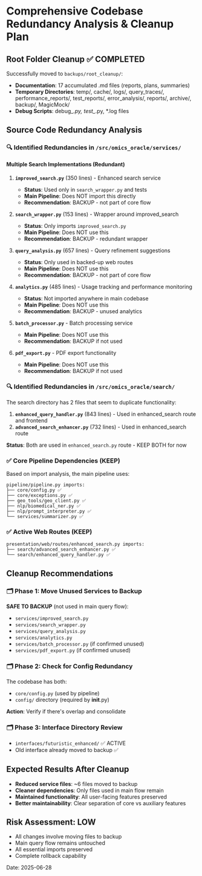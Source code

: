 # Comprehensive Codebase Redundancy Analysis & Cleanup Plan

## Root Folder Cleanup ✅ COMPLETED
Successfully moved to `backups/root_cleanup/`:
- **Documentation**: 17 accumulated .md files (reports, plans, summaries)
- **Temporary Directories**: temp/, cache/, logs/, query_traces/, performance_reports/, test_reports/, error_analysis/, reports/, archive/, backup/, MagicMock/
- **Debug Scripts**: debug_*.py, test_*.py, *.log files

## Source Code Redundancy Analysis

### 🔍 Identified Redundancies in `/src/omics_oracle/services/`

#### Multiple Search Implementations (Redundant)
1. **`improved_search.py`** (350 lines) - Enhanced search service
   - **Status**: Used only in `search_wrapper.py` and tests
   - **Main Pipeline**: Does NOT import this directly
   - **Recommendation**: BACKUP - not part of core flow

2. **`search_wrapper.py`** (153 lines) - Wrapper around improved_search
   - **Status**: Only imports `improved_search.py`
   - **Main Pipeline**: Does NOT use this
   - **Recommendation**: BACKUP - redundant wrapper

3. **`query_analysis.py`** (657 lines) - Query refinement suggestions
   - **Status**: Only used in backed-up web routes
   - **Main Pipeline**: Does NOT use this
   - **Recommendation**: BACKUP - not part of core flow

4. **`analytics.py`** (485 lines) - Usage tracking and performance monitoring
   - **Status**: Not imported anywhere in main codebase
   - **Main Pipeline**: Does NOT use this
   - **Recommendation**: BACKUP - unused analytics

5. **`batch_processor.py`** - Batch processing service
   - **Main Pipeline**: Does NOT use this
   - **Recommendation**: BACKUP if not used

6. **`pdf_export.py`** - PDF export functionality
   - **Main Pipeline**: Does NOT use this
   - **Recommendation**: BACKUP if not used

### 🔍 Identified Redundancies in `/src/omics_oracle/search/`

The search directory has 2 files that seem to duplicate functionality:
1. **`enhanced_query_handler.py`** (843 lines) - Used in enhanced_search route and frontend
2. **`advanced_search_enhancer.py`** (732 lines) - Used in enhanced_search route

**Status**: Both are used in `enhanced_search.py` route - KEEP BOTH for now

### ✅ Core Pipeline Dependencies (KEEP)
Based on import analysis, the main pipeline uses:
```
pipeline/pipeline.py imports:
├── core/config.py ✅
├── core/exceptions.py ✅
├── geo_tools/geo_client.py ✅
├── nlp/biomedical_ner.py ✅
├── nlp/prompt_interpreter.py ✅
└── services/summarizer.py ✅
```

### ✅ Active Web Routes (KEEP)
```
presentation/web/routes/enhanced_search.py imports:
├── search/advanced_search_enhancer.py ✅
└── search/enhanced_query_handler.py ✅
```

## Cleanup Recommendations

### 🗂️ Phase 1: Move Unused Services to Backup
**SAFE TO BACKUP** (not used in main query flow):
- `services/improved_search.py`
- `services/search_wrapper.py`
- `services/query_analysis.py`
- `services/analytics.py`
- `services/batch_processor.py` (if confirmed unused)
- `services/pdf_export.py` (if confirmed unused)

### 🗂️ Phase 2: Check for Config Redundancy
The codebase has both:
- `core/config.py` (used by pipeline)
- `config/` directory (required by __init__.py)

**Action**: Verify if there's overlap and consolidate

### 🗂️ Phase 3: Interface Directory Review
- `interfaces/futuristic_enhanced/` ✅ ACTIVE
- Old interface already moved to backup ✅

## Expected Results After Cleanup
- **Reduced service files**: ~6 files moved to backup
- **Cleaner dependencies**: Only files used in main flow remain
- **Maintained functionality**: All user-facing features preserved
- **Better maintainability**: Clear separation of core vs auxiliary features

## Risk Assessment: LOW
- All changes involve moving files to backup
- Main query flow remains untouched
- All essential imports preserved
- Complete rollback capability

Date: 2025-06-28
